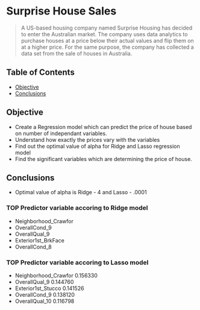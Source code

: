 # Surprise House Sales
> A US-based housing company named Surprise Housing has decided to enter the Australian market. The company uses data analytics to purchase houses at a price below their actual values and flip them on at a higher price. For the same purpose, the company has collected a data set from the sale of houses in Australia.


## Table of Contents
* [Objective](#Objective)
* [Conclusions](#conclusions)


## Objective
- Create a Regression model which can predict the price of house based on number of independant variables.
- Understand how exactly the prices vary with the variables
- Find out the optimal value of alpha for Ridge and Lasso regression model
- Find the significant variables which are determining the price of house. 

<!-- You don't have to answer all the questions - just the ones relevant to your project. -->

## Conclusions
- Optimal value of alpha is Ridge - 4 and Lasso - .0001
### TOP Predictor variable accoring to Ridge model
- Neighborhood_Crawfor  
- OverallCond_9         
- OverallQual_9          
- Exterior1st_BrkFace   
- OverallCond_8
### TOP Predictor variable accoring to Lasso model
- Neighborhood_Crawfor    0.156330
- OverallQual_9           0.144760
- Exterior1st_Stucco      0.141526
- OverallCond_9           0.138120
- OverallQual_10          0.116798
       



<!-- Optional -->
<!-- ## License -->
<!-- This project is open source and available under the [... License](). -->

<!-- You don't have to include all sections - just the one's relevant to your project -->

